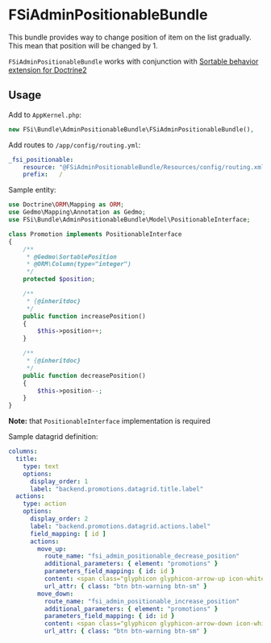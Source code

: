 # FSiAdminPositionableBundle

This bundle provides way to change position of item on the list gradually.
This mean that position will be changed by 1.

`FSiAdminPositionableBundle` works with conjunction with [Sortable behavior extension for Doctrine2](https://github.com/l3pp4rd/DoctrineExtensions/blob/master/doc/sortable.md)

## Usage

Add to `AppKernel.php`:

```php
new FSi\Bundle\AdminPositionableBundle\FSiAdminPositionableBundle(),
```

Add routes to `/app/config/routing.yml`:

```yml
_fsi_positionable:
    resource: "@FSiAdminPositionableBundle/Resources/config/routing.xml"
    prefix:   /
```

Sample entity:

```php
use Doctrine\ORM\Mapping as ORM;
use Gedmo\Mapping\Annotation as Gedmo;
use FSi\Bundle\AdminPositionableBundle\Model\PositionableInterface;

class Promotion implements PositionableInterface
{
    /**
     * @Gedmo\SortablePosition
     * @ORM\Column(type="integer")
     */
    protected $position;

    /**
     * {@inheritdoc}
     */
    public function increasePosition()
    {
        $this->position++;
    }

    /**
     * {@inheritdoc}
     */
    public function decreasePosition()
    {
        $this->position--;
    }
}
```

**Note:** that `PositionableInterface` implementation is required

Sample datagrid definition:

```yml
columns:
  title:
    type: text
    options:
      display_order: 1
      label: "backend.promotions.datagrid.title.label"
  actions:
    type: action
    options:
      display_order: 2
      label: "backend.promotions.datagrid.actions.label"
      field_mapping: [ id ]
      actions:
        move_up:
          route_name: "fsi_admin_positionable_decrease_position"
          additional_parameters: { element: "promotions" }
          parameters_field_mapping: { id: id }
          content: <span class="glyphicon glyphicon-arrow-up icon-white"></span>
          url_attr: { class: "btn btn-warning btn-sm" }
        move_down:
          route_name: "fsi_admin_positionable_increase_position"
          additional_parameters: { element: "promotions" }
          parameters_field_mapping: { id: id }
          content: <span class="glyphicon glyphicon-arrow-down icon-white"></span>
          url_attr: { class: "btn btn-warning btn-sm" }
```
